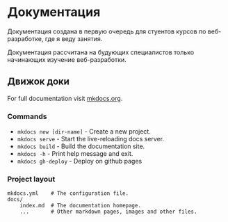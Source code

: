 # Документация

Документация создана в первую очередь для стуентов курсов по веб-разработке, где я веду занятия.

Документация рассчитана на будующих специалистов только начинающих изучение веб-разработки.


## Движок доки

For full documentation visit [mkdocs.org](https://www.mkdocs.org).

### Commands

* `mkdocs new [dir-name]` - Create a new project.
* `mkdocs serve` - Start the live-reloading docs server.
* `mkdocs build` - Build the documentation site.
* `mkdocs -h` - Print help message and exit.
* `mkdocs gh-deploy` - Deploy on github pages

### Project layout

    mkdocs.yml    # The configuration file.
    docs/
        index.md  # The documentation homepage.
        ...       # Other markdown pages, images and other files.
